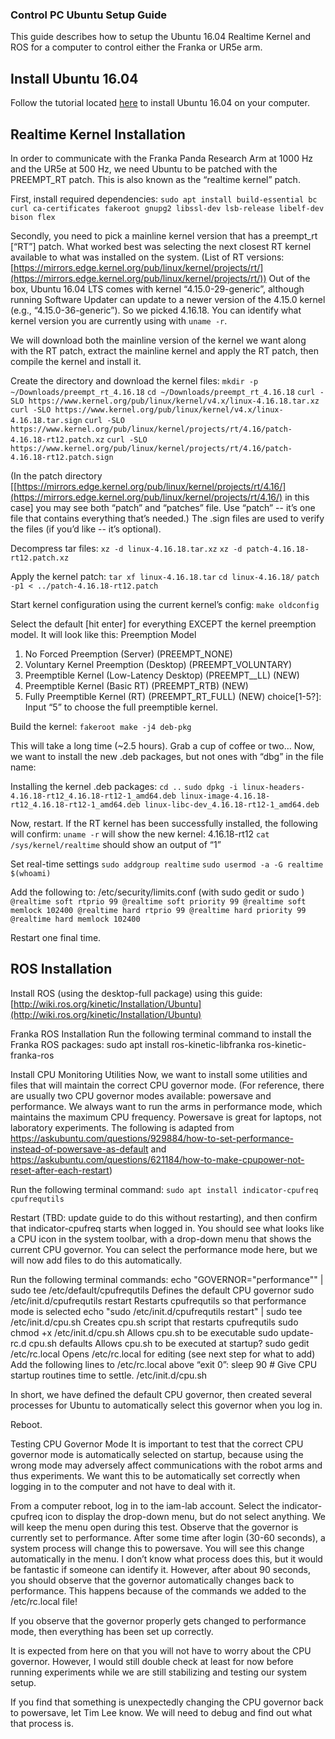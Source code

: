 ### Control PC Ubuntu Setup Guide

This guide describes how to setup the Ubuntu 16.04 Realtime Kernel and ROS for a computer to control either the Franka or UR5e arm.

## Install Ubuntu 16.04
Follow the tutorial located [here](https://tutorials.ubuntu.com/tutorial/tutorial-install-ubuntu-desktop-1604) to install Ubuntu 16.04 on your computer.

## Realtime Kernel Installation
In order to communicate with the Franka Panda Research Arm at 1000 Hz and the UR5e at 500 Hz, we need Ubuntu to be patched with the PREEMPT_RT patch. This is also known as the “realtime kernel” patch. 

First, install required dependencies:
`sudo apt install build-essential bc curl ca-certificates fakeroot gnupg2 libssl-dev lsb-release libelf-dev bison flex`

Secondly, you need to pick a mainline kernel version that has a preempt_rt [“RT”] patch. What worked best was selecting the next closest RT kernel available to what was installed on the system. (List of RT versions: [https://mirrors.edge.kernel.org/pub/linux/kernel/projects/rt/](https://mirrors.edge.kernel.org/pub/linux/kernel/projects/rt/)) Out of the box, Ubuntu 16.04 LTS comes with kernel “4.15.0-29-generic”, although running Software Updater can update to a newer version of the 4.15.0 kernel (e.g., “4.15.0-36-generic”). So we picked 4.16.18.
You can identify what kernel version you are currently using with `uname -r`.

We will download both the mainline version of the kernel we want along with the RT patch, extract the mainline kernel and apply the RT patch, then compile the kernel and install it.

Create the directory and download the kernel files:
`mkdir -p ~/Downloads/preempt_rt_4.16.18`
`cd ~/Downloads/preempt_rt_4.16.18`
`curl -SLO https://www.kernel.org/pub/linux/kernel/v4.x/linux-4.16.18.tar.xz`
`curl -SLO https://www.kernel.org/pub/linux/kernel/v4.x/linux-4.16.18.tar.sign`
`curl -SLO https://www.kernel.org/pub/linux/kernel/projects/rt/4.16/patch-4.16.18-rt12.patch.xz`
`curl -SLO https://www.kernel.org/pub/linux/kernel/projects/rt/4.16/patch-4.16.18-rt12.patch.sign`

(In the patch directory [[https://mirrors.edge.kernel.org/pub/linux/kernel/projects/rt/4.16/](https://mirrors.edge.kernel.org/pub/linux/kernel/projects/rt/4.16/) in this case] you may see both “patch” and “patches” file. Use “patch” -- it’s one file that contains everything that’s needed.)
The .sign files are used to verify the files (if you’d like -- it’s optional).

Decompress tar files:
`xz -d linux-4.16.18.tar.xz`
`xz -d patch-4.16.18-rt12.patch.xz`

Apply the kernel patch:
`tar xf linux-4.16.18.tar`
`cd linux-4.16.18/`
`patch -p1 < ../patch-4.16.18-rt12.patch`


Start kernel configuration using the current kernel’s config:
`make oldconfig`

Select the default [hit enter] for everything EXCEPT the kernel preemption model. It will look like this:
Preemption Model
  1. No Forced Preemption (Server) (PREEMPT_NONE)
  2. Voluntary Kernel Preemption (Desktop) (PREEMPT_VOLUNTARY)
  3. Preemptible Kernel (Low-Latency Desktop) (PREEMPT__LL) (NEW)
  4. Preemptible Kernel (Basic RT) (PREEMPT_RTB) (NEW)
  5. Fully Preemptible Kernel (RT) (PREEMPT_RT_FULL) (NEW)
choice[1-5?]: 
Input “5” to choose the full preemptible kernel.

Build the kernel:
`fakeroot make -j4 deb-pkg`


This will take a long time (~2.5 hours). Grab a cup of coffee or two…
Now, we want to install the new .deb packages, but not ones with “dbg” in the file name:

Installing the kernel .deb packages:
`cd ..`
`sudo dpkg -i linux-headers-4.16.18-rt12_4.16.18-rt12-1_amd64.deb linux-image-4.16.18-rt12_4.16.18-rt12-1_amd64.deb linux-libc-dev_4.16.18-rt12-1_amd64.deb`

Now, restart. If the RT kernel has been successfully installed, the following will confirm:
`uname -r` will show the new kernel: 4.16.18-rt12
`cat /sys/kernel/realtime` should show an output of “1”

Set real-time settings
`sudo addgroup realtime`
`sudo usermod -a -G realtime $(whoami)`

Add the following to: /etc/security/limits.conf (with sudo gedit or sudo <your favorite editor>)
`@realtime soft rtprio 99
@realtime soft priority 99
@realtime soft memlock 102400
@realtime hard rtprio 99
@realtime hard priority 99
@realtime hard memlock 102400`

Restart one final time.

## ROS Installation
Install ROS (using the desktop-full package) using this guide: [http://wiki.ros.org/kinetic/Installation/Ubuntu](http://wiki.ros.org/kinetic/Installation/Ubuntu)

Franka ROS Installation
Run the following terminal command to install the Franka ROS packages:
sudo apt install ros-kinetic-libfranka ros-kinetic-franka-ros


Install CPU Monitoring Utilities
Now, we want to install some utilities and files that will maintain the correct CPU governor mode. (For reference, there are usually two CPU governor modes available: powersave and performance. We always want to run the arms in performance mode, which maintains the maximum CPU frequency. Powersave is great for laptops, not laboratory experiments. The following is adapted from https://askubuntu.com/questions/929884/how-to-set-performance-instead-of-powersave-as-default and https://askubuntu.com/questions/621184/how-to-make-cpupower-not-reset-after-each-restart)

Run the following terminal command:
`sudo apt install indicator-cpufreq cpufrequtils`

Restart (TBD: update guide to do this without restarting), and then confirm that indicator-cpufreq starts when logged in. You should see what looks like a CPU icon in the system toolbar, with a drop-down menu that shows the current CPU governor. You can select the performance mode here, but we will now add files to do this automatically.

Run the following terminal commands:
echo "GOVERNOR="performance"" | sudo tee /etc/default/cpufrequtils
Defines the default CPU governor
sudo /etc/init.d/cpufrequtils restart
Restarts cpufrequtils so that performance mode is selected
echo "sudo /etc/init.d/cpufrequtils restart" | sudo tee /etc/init.d/cpu.sh
Creates cpu.sh script that restarts cpufrequtils
sudo chmod +x /etc/init.d/cpu.sh
Allows cpu.sh to be executable
sudo update-rc.d cpu.sh defaults
Allows cpu.sh to be executed at startup?
sudo gedit /etc/rc.local
Opens /etc/rc.local for editing (see next step for what to add)
Add the following lines to /etc/rc.local above “exit 0”:
sleep 90 # Give CPU startup routines time to settle.
/etc/init.d/cpu.sh

In short, we have defined the default CPU governor, then created several processes for Ubuntu to automatically select this governor when you log in.

Reboot.

Testing CPU Governor Mode
It is important to test that the correct CPU governor mode is automatically selected on startup, because using the wrong mode may adversely affect communications with the robot arms and thus experiments. We want this to be automatically set correctly when logging in to the computer and not have to deal with it.

From a computer reboot, log in to the iam-lab account.
Select the indicator-cpufreq icon to display the drop-down menu, but do not select anything. We will keep the menu open during this test.
Observe that the governor is currently set to performance.
After some time after login (30-60 seconds), a system process will change this to powersave. You will see this change automatically in the menu.
I don’t know what process does this, but it would be fantastic if someone can identify it.
However, after about 90 seconds, you should observe that the governor automatically changes back to performance.
This happens because of the commands we added to the /etc/rc.local file!

If you observe that the governor properly gets changed to performance mode, then everything has been set up correctly.

It is expected from here on that you will not have to worry about the CPU governor. However, I would still double check at least for now before running experiments while we are still stabilizing and testing our system setup.

If you find that something is unexpectedly changing the CPU governor back to powersave, let Tim Lee know. We will need to debug and find out what that process is.
